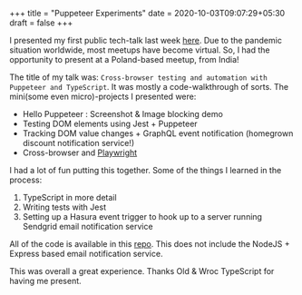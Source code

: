 +++
title = "Puppeteer Experiments"
date = 2020-10-03T09:07:29+05:30
draft = false
+++

I presented my first public tech-talk last week [here](https://www.meetup.com/WrocTypeScript/events/sjzhvqybcmbfc/). Due to the pandemic situation worldwide, most meetups have become virtual. So, I had the opportunity to present at a Poland-based meetup, from India!

The title of my talk was: `Cross-browser testing and automation with Puppeteer and TypeScript`. It was mostly a code-walkthrough of sorts. The mini(some even micro)-projects I presented were:
- Hello Puppeteer : Screenshot & Image blocking demo
- Testing DOM elements using Jest + Puppeteer
- Tracking DOM value changes + GraphQL event notification (homegrown discount notification service!)
- Cross-browser and [Playwright](https://github.com/microsoft/playwright)

I had a lot of fun putting this together. Some of the things I learned in the process:
1. TypeScript in more detail
2. Writing tests with Jest
3. Setting up a Hasura event trigger to hook up to a server running Sendgrid email notification service

All of the code is available in this [repo](https://github.com/meerasndr/puppeteer-experiment). This does not include the NodeJS + Express based email notification service.

This was overall a great experience. Thanks Old & Wroc TypeScript for having me present.